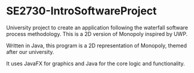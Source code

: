 # SE2730-IntroSoftwareProject
University project to create an application following the waterfall software process methodology. This is a 2D version of Monopoly inspired by UWP.

Written in Java, this program is a 2D representation of Monopoly, themed after our university.

It uses JavaFX for graphics and Java for the core logic and functionality.
